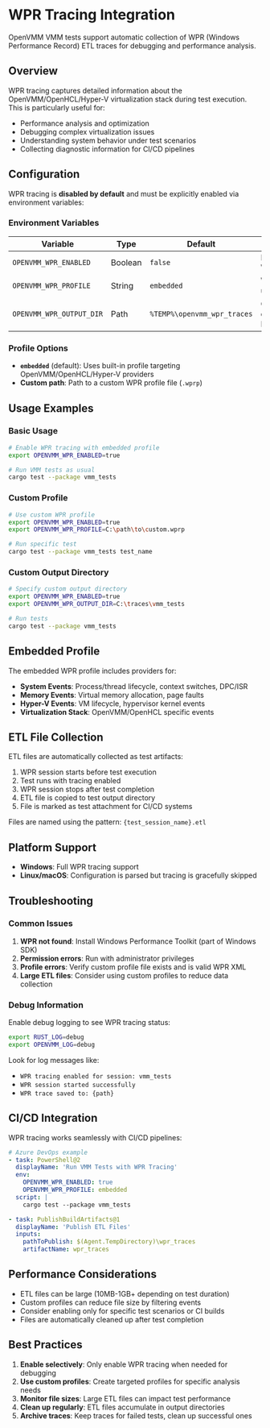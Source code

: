 # WPR Tracing Integration

OpenVMM VMM tests support automatic collection of WPR (Windows Performance Record) ETL traces for debugging and performance analysis.

## Overview

WPR tracing captures detailed information about the OpenVMM/OpenHCL/Hyper-V virtualization stack during test execution. This is particularly useful for:

- Performance analysis and optimization
- Debugging complex virtualization issues
- Understanding system behavior under test scenarios
- Collecting diagnostic information for CI/CD pipelines

## Configuration

WPR tracing is **disabled by default** and must be explicitly enabled via environment variables:

### Environment Variables

| Variable | Type | Default | Description |
|----------|------|---------|-------------|
| `OPENVMM_WPR_ENABLED` | Boolean | `false` | Enable/disable WPR tracing |
| `OPENVMM_WPR_PROFILE` | String | `embedded` | WPR profile to use |
| `OPENVMM_WPR_OUTPUT_DIR` | Path | `%TEMP%\openvmm_wpr_traces` | Output directory for ETL files |

### Profile Options

- **`embedded`** (default): Uses built-in profile targeting OpenVMM/OpenHCL/Hyper-V providers
- **Custom path**: Path to a custom WPR profile file (`.wprp`)

## Usage Examples

### Basic Usage

```bash
# Enable WPR tracing with embedded profile
export OPENVMM_WPR_ENABLED=true

# Run VMM tests as usual
cargo test --package vmm_tests
```

### Custom Profile

```bash
# Use custom WPR profile
export OPENVMM_WPR_ENABLED=true
export OPENVMM_WPR_PROFILE=C:\path\to\custom.wprp

# Run specific test
cargo test --package vmm_tests test_name
```

### Custom Output Directory

```bash
# Specify custom output directory
export OPENVMM_WPR_ENABLED=true
export OPENVMM_WPR_OUTPUT_DIR=C:\traces\vmm_tests

# Run tests
cargo test --package vmm_tests
```

## Embedded Profile

The embedded WPR profile includes providers for:

- **System Events**: Process/thread lifecycle, context switches, DPC/ISR
- **Memory Events**: Virtual memory allocation, page faults
- **Hyper-V Events**: VM lifecycle, hypervisor kernel events
- **Virtualization Stack**: OpenVMM/OpenHCL specific events

## ETL File Collection

ETL files are automatically collected as test artifacts:

1. WPR session starts before test execution
2. Test runs with tracing enabled
3. WPR session stops after test completion  
4. ETL file is copied to test output directory
5. File is marked as test attachment for CI/CD systems

Files are named using the pattern: `{test_session_name}.etl`

## Platform Support

- **Windows**: Full WPR tracing support
- **Linux/macOS**: Configuration is parsed but tracing is gracefully skipped

## Troubleshooting

### Common Issues

1. **WPR not found**: Install Windows Performance Toolkit (part of Windows SDK)
2. **Permission errors**: Run with administrator privileges
3. **Profile errors**: Verify custom profile file exists and is valid WPR XML
4. **Large ETL files**: Consider using custom profiles to reduce data collection

### Debug Information

Enable debug logging to see WPR tracing status:

```bash
export RUST_LOG=debug
export OPENVMM_LOG=debug
```

Look for log messages like:
- `WPR tracing enabled for session: vmm_tests`
- `WPR session started successfully`
- `WPR trace saved to: {path}`

## CI/CD Integration

WPR tracing works seamlessly with CI/CD pipelines:

```yaml
# Azure DevOps example
- task: PowerShell@2
  displayName: 'Run VMM Tests with WPR Tracing'
  env:
    OPENVMM_WPR_ENABLED: true
    OPENVMM_WPR_PROFILE: embedded
  script: |
    cargo test --package vmm_tests

- task: PublishBuildArtifacts@1
  displayName: 'Publish ETL Files'
  inputs:
    pathToPublish: $(Agent.TempDirectory)\wpr_traces
    artifactName: wpr_traces
```

## Performance Considerations

- ETL files can be large (10MB-1GB+ depending on test duration)
- Custom profiles can reduce file size by filtering events
- Consider enabling only for specific test scenarios or CI builds
- Files are automatically cleaned up after test completion

## Best Practices

1. **Enable selectively**: Only enable WPR tracing when needed for debugging
2. **Use custom profiles**: Create targeted profiles for specific analysis needs
3. **Monitor file sizes**: Large ETL files can impact test performance
4. **Clean up regularly**: ETL files accumulate in output directories
5. **Archive traces**: Keep traces for failed tests, clean up successful ones